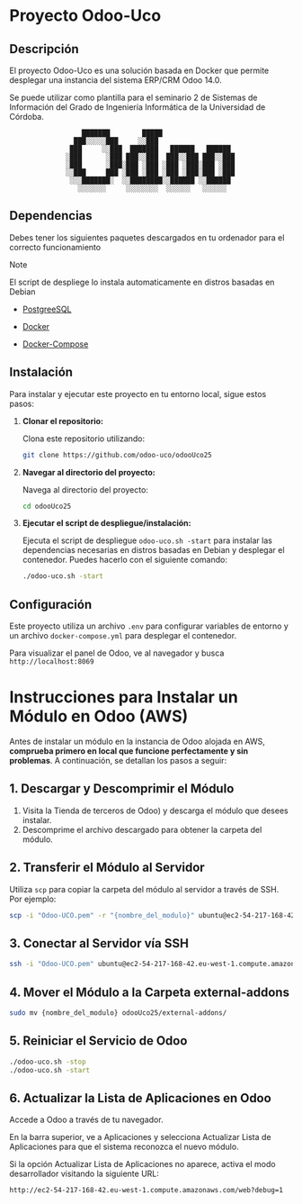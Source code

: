 # Proyecto Odoo-Uco

## Descripción

El proyecto Odoo-Uco es una solución basada en Docker que permite desplegar una instancia del sistema ERP/CRM Odoo 14.0.

Se puede utilizar como plantilla para el seminario 2 de Sistemas de Información del Grado de Ingeniería Informática de la Universidad de Córdoba.

<p align="center">

                      ███████        █████
                    ███░░░░░███     ░░███
                   ███     ░░███  ███████   ██████   ██████
                  ░███      ░███ ███░░███  ███░░███ ███░░███
                  ░███      ░███░███ ░███ ░███ ░███░███ ░███
                  ░░███     ███ ░███ ░███ ░███ ░███░███ ░███
                   ░░░███████░  ░░████████░░██████ ░░██████
                     ░░░░░░░     ░░░░░░░░  ░░░░░░   ░░░░░░

</p>

## Dependencias

Debes tener los siguientes paquetes descargados en tu ordenador para el correcto funcionamiento

> [!NOTE]  
> El script de despliege lo instala automaticamente en distros basadas en Debian

- [PostgreeSQL](https://www.postgresql.org/download/)

- [Docker](https://docs.docker.com/engine/install/)

- [Docker-Compose](https://docs.docker.com/compose/install/)

## Instalación

Para instalar y ejecutar este proyecto en tu entorno local, sigue estos pasos:

1. **Clonar el repositorio:**

   Clona este repositorio utilizando:

   ```bash
   git clone https://github.com/odoo-uco/odooUco25
   ```

2. **Navegar al directorio del proyecto:**

   Navega al directorio del proyecto:

   ```bash
   cd odooUco25
   ```

3. **Ejecutar el script de despliegue/instalación:**

   Ejecuta el script de despliegue `odoo-uco.sh -start` para instalar las dependencias necesarias en distros basadas en Debian y desplegar el contenedor. Puedes hacerlo con el siguiente comando:

   ```bash
   ./odoo-uco.sh -start
   ```

## Configuración

Este proyecto utiliza un archivo `.env` para configurar variables de entorno y un archivo `docker-compose.yml` para desplegar el contenedor.

Para visualizar el panel de Odoo, ve al navegador y busca `http://localhost:8069`





# Instrucciones para Instalar un Módulo en Odoo (AWS)

Antes de instalar un módulo en la instancia de Odoo alojada en AWS, **comprueba primero en local que funcione perfectamente y sin problemas**. A continuación, se detallan los pasos a seguir:

## 1. Descargar y Descomprimir el Módulo

1. Visita la Tienda de terceros de Odoo) y descarga el módulo que desees instalar.
2. Descomprime el archivo descargado para obtener la carpeta del módulo.

## 2. Transferir el Módulo al Servidor

Utiliza `scp` para copiar la carpeta del módulo al servidor a través de SSH. Por ejemplo:

```bash
scp -i "Odoo-UCO.pem" -r "{nombre_del_modulo}" ubuntu@ec2-54-217-168-42.eu-west-1.compute.amazonaws.com:~
```
## 3. Conectar al Servidor vía SSH

```bash
ssh -i "Odoo-UCO.pem" ubuntu@ec2-54-217-168-42.eu-west-1.compute.amazonaws.com
```
## 4. Mover el Módulo a la Carpeta external-addons

```bash
sudo mv {nombre_del_modulo} odooUco25/external-addons/
```
## 5. Reiniciar el Servicio de Odoo

```bash
./odoo-uco.sh -stop
./odoo-uco.sh -start
```
## 6. Actualizar la Lista de Aplicaciones en Odoo
Accede a Odoo a través de tu navegador.

En la barra superior, ve a Aplicaciones y selecciona Actualizar Lista de Aplicaciones para que el sistema reconozca el nuevo módulo.

Si la opción Actualizar Lista de Aplicaciones no aparece, activa el modo desarrollador visitando la siguiente URL:

```bash
http://ec2-54-217-168-42.eu-west-1.compute.amazonaws.com/web?debug=1
```
